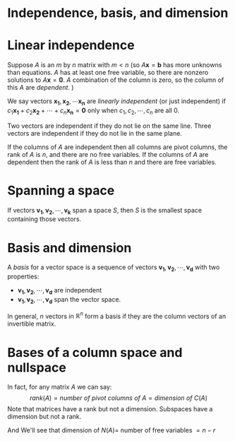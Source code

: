 # Independence, basis, and dimension


# Linear independence
Suppose $A$ is an $m$ by $n$ matrix with $m<n$ (so $A\mathbf{x} =\mathbf{b}$ has more unknowns than equations. $A$ has at least one free variable, so there are nonzero solutions to $A\mathbf{x} =\mathbf{0}$. $A$ combination of the column is zero, so the column of this $A$ are _dependent_. )

We say vectors $\mathbf{x_1}, \mathbf{x_2},\cdots \mathbf{x_n}$ are _linearly independent_ (or just independent) if $c_1\mathbf{x_1}+c_2\mathbf{x_2}+\cdots+c_n\mathbf{x_n}=\mathbf{0}$ only when $c_1,c_2,\cdots,c_n$ are all 0.

Two vectors are independent if they do not lie on the same line. Three vectors are independent if they do not lie in the same plane. 

If the columns of $A$ are independent then all columns are pivot columns, the rank of $A$ is $n$, and there are no free variables. If the columns of $A$ are dependent then the rank of $A$ is less than $n$ and there are free variables.

# Spanning a space
If vectors $\mathbf{v_1},\mathbf{v_2},\cdots,\mathbf{v_k}$ span a space $S$, then $S$ is the smallest space containing those vectors.

# Basis and dimension
A _basis_ for a vector space is a sequence of vectors $\mathbf{v_1},\mathbf{v_2},\cdots,\mathbf{v_d}$ with two properties:
- $\mathbf{v_1},\mathbf{v_2},\cdots,\mathbf{v_d}$ are independent
- $\mathbf{v_1},\mathbf{v_2},\cdots,\mathbf{v_d}$ span the vector space.

In general, $n$ vectors in $\mathbb{R}^n$ form a basis if they are the column vectors of an invertible matrix.

# Bases of a column space and nullspace
In fact, for any matrix $A$ we can say:
$$
rank(A) =number \ of \ pivot\ columns\ of \ A=dimension\ of\ C(A)
$$
 Note that matrices have a rank but not a dimension. Subspaces have a dimension but not a rank.

And We'll see that dimension of $N(A) =$ number of free variables $=n-r$


